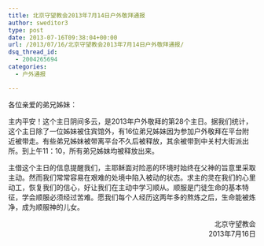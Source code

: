 ```yaml
---
title: 北京守望教会2013年7月14日户外敬拜通报
author: sweditor3
type: post
date: 2013-07-16T09:38:04+00:00
url: /2013/07/16/北京守望教会2013年7月14日户外敬拜通报/
dsq_thread_id:
  - 2004265694
categories:
  - 户外通报

---
```

各位亲爱的弟兄姊妹：

主内平安！这个主日阴间多云，是2013年户外敬拜的第28个主日。据我们统计，这个主日除了一位姊妹被住宾馆外，有16位弟兄姊妹因为参加户外敬拜在平台附近被带走。有些弟兄姊妹被带离平台不久后被释放，其余被带到中关村大街派出所。到上午11：10，所有弟兄姊妹均被释放出来。

主借这个主日的信息提醒我们，主耶稣面对险恶的环境时始终在父神的旨意里采取主动。然而我们常常容易在艰难的处境中陷入被动的状态。求主的灵在我们的心里动工，恢复我们的信心，好让我们在主动中学习顺从。顺服是门徒生命的基本特征，学会顺服必须经过苦难。愿我们每个人经历这两年多的熬炼之后，生命能被炼净，成为顺服神的儿女。

<p style="text-align: right;">
  北京守望教会<br /> 2013年7月16日
</p>